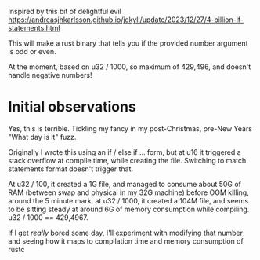 Inspired by this bit of delightful evil https://andreasjhkarlsson.github.io/jekyll/update/2023/12/27/4-billion-if-statements.html

This will make a rust binary that tells you if the provided number argument is odd or even.

At the moment, based on u32 / 1000, so maximum of 429,496, and doesn't handle negative numbers!

# Initial observations

Yes, this is terrible.  Tickling my fancy in my post-Christmas, pre-New Years "What day is it" fuzz.

Originally I wrote this using an if / else if ... form, but at u16 it triggered a stack overflow at compile time, while creating the file.
Switching to match statements format doesn't trigger that.

At u32 / 100, it created a 1G file, and managed to consume about 50G of RAM (between swap and physical in my 32G machine) before OOM killing, around the 5 minute mark.
at u32 / 1000, it created a 104M file, and seems to be sitting steady at around 6G of memory consumption while compiling.  u32 / 1000 == 429,4967.

If I get _really_ bored some day, I'll experiment with modifying that number and seeing how it maps to compilation time and memory consumption of rustc

